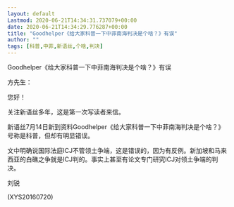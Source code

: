 ```yaml
---
layout: default
Lastmod: 2020-06-21T14:34:31.737079+00:00
date: 2020-06-21T14:34:29.776287+00:00
title: "Goodhelper《给大家科普一下中菲南海判决是个啥？》有误"
author: ""
tags: [科普,中菲,新语丝,个啥,判决]
---
```


Goodhelper《给大家科普一下中菲南海判决是个啥？》有误

方先生：

您好！

关注新语丝多年，这是第一次写读者来信。

新语丝7月14日新到资料Goodhelper《给大家科普一下中菲南海判决是个啥？》号称是科普，但却有明显错误。

文中明确说国际法庭ICJ不管领土争端，这是错误的，因为有反例。新加坡和马来西亚的白礁之争就是ICJ判的。事实上甚至有论文专门研究ICJ对领土争端的判决。

刘锐

(XYS20160720)

